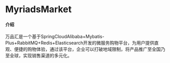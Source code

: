 # MyriadsMarket

#### 介绍
万品汇是一个基于SpringCloudAlibaba+Mybatis-Plus+RabbitMQ+Redis+Elasticsearch开发的微服务购物平台，为用户提供直观、便捷的购物体验，通过该平台，企业可以打破地域限制，将产品推广至全国乃至全球，实现销售渠道的多元化。
